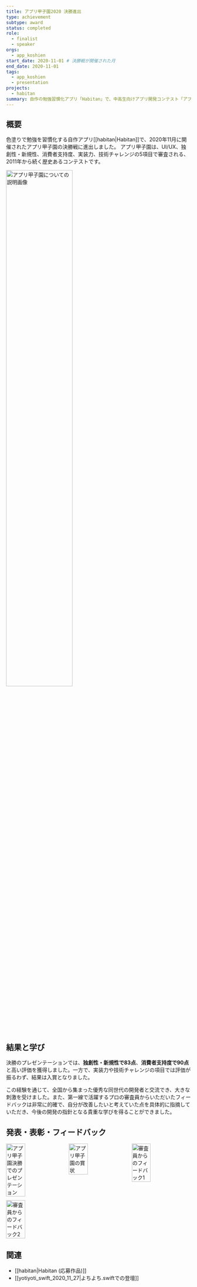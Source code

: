 ```yaml
---
title: アプリ甲子園2020 決勝進出
type: achievement
subtype: award
status: completed
role:
  - finalist
  - speaker
orgs:
  - app_koshien
start_date: 2020-11-01 # 決勝戦が開催された月
end_date: 2020-11-01
tags:
  - app_koshien
  - presentation
projects:
  - habitan
summary: 自作の勉強習慣化アプリ「Habitan」で、中高生向けアプリ開発コンテスト「アプリ甲子園2020」の決勝に進出。プレゼンテーションでは高評価を得て入賞した。
---
```

## 概要
色塗りで勉強を習慣化する自作アプリ[[habitan|Habitan]]で、2020年11月に開催されたアプリ甲子園の決勝戦に進出しました。
アプリ甲子園は、UI/UX、独創性・新規性、消費者支持度、実装力、技術チャレンジの5項目で審査される、2011年から続く歴史あるコンテストです。

<img src="linked_assets/10_Achievements/awards/app_koshien_2020/about_app_koshien.jpg" alt="アプリ甲子園についての説明画像" width="60%">

## 結果と学び
決勝のプレゼンテーションでは、**独創性・新規性で83点**、**消費者支持度で90点**と高い評価を獲得しました。一方で、実装力や技術チャレンジの項目では評価が振るわず、結果は入賞となりました。

この経験を通じて、全国から集まった優秀な同世代の開発者と交流でき、大きな刺激を受けました。また、第一線で活躍するプロの審査員からいただいたフィードバックは非常に的確で、自分が改善したいと考えていた点を具体的に指摘していただき、今後の開発の指針となる貴重な学びを得ることができました。

## 発表・表彰・フィードバック
<div style="display: flex; flex-wrap: wrap; gap: 10px;">
    <img src="linked_assets/10_Achievements/awards/app_koshien_2020/presentation.jpg" alt="アプリ甲子園決勝でのプレゼンテーション" width="32%">
    <img src="linked_assets/10_Achievements/awards/app_koshien_2020/award_certificate.jpg" alt="アプリ甲子園の賞状" width="32%">
    <img src="linked_assets/10_Achievements/awards/app_koshien_2020/feedback_1.jpg" alt="審査員からのフィードバック1" width="32%">
    <img src="linked_assets/10_Achievements/awards/app_koshien_2020/feedback_2.jpg" alt="審査員からのフィードバック2" width="32%">
</div>

## 関連
- [[habitan|Habitan (応募作品)]]
- [[yotiyoti_swift_2020_11_27|よちよち.swiftでの登壇]]
